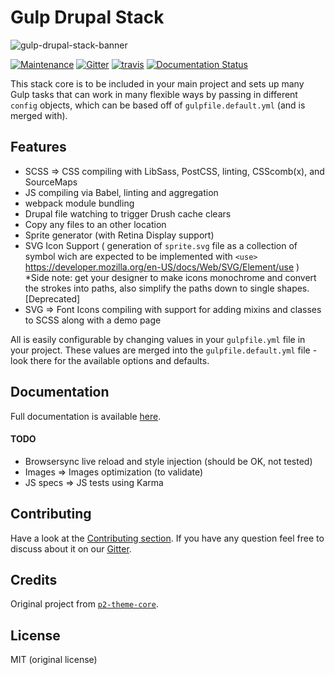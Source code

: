 Gulp Drupal Stack
=================

![gulp-drupal-stack-banner](banner.png)

[![Maintenance](https://img.shields.io/maintenance/yes/2018.svg)]()
[![Gitter](https://img.shields.io/gitter/room/nwjs/nw.js.svg)](https://gitter.im/ovh/ux)
[![travis](https://travis-ci.org/ovh-ux/gulp-drupal-stack.svg?branch=master)](https://travis-ci.org/ovh-ux/gulp-drupal-stack)
[![Documentation Status](https://readthedocs.org/projects/gulp-drupal-stack/badge/?version=latest)](http://gulp-drupal-stack.readthedocs.io/en/latest/?badge=latest)


This stack core is to be included in your main project and sets up many Gulp tasks that can work in many flexible ways by passing in different `config` objects, which can be based off of `gulpfile.default.yml` (and is merged with).


## Features

- SCSS => CSS compiling with LibSass, PostCSS, linting, CSScomb(x), and SourceMaps
- JS compiling via Babel, linting and aggregation
- webpack module bundling
- Drupal file watching to trigger Drush cache clears
- Copy any files to an other location
- Sprite generator (with Retina Display support)
- SVG Icon Support ( generation of `sprite.svg` file as a collection of symbol wich are expected to be implemented with `<use>` https://developer.mozilla.org/en-US/docs/Web/SVG/Element/use )
*Side note: get your designer to make icons monochrome and convert the strokes into paths, also simplify the paths down to single shapes.
[Deprecated]
- SVG => Font Icons compiling with support for adding mixins and classes to SCSS along with a demo page

All is easily configurable by changing values in your `gulpfile.yml` file in your project. These values are merged into the `gulpfile.default.yml` file - look there for the available options and defaults.


## Documentation

Full documentation is available [here](https://gulp-drupal-stack.readthedocs.io/en/latest/).


#### TODO

- Browsersync live reload and style injection (should be OK, not tested)
- Images => Images optimization (to validate)
- JS specs => JS tests using Karma


## Contributing

Have a look at the [Contributing section](.github/CONTRIBUTING.md). If you have any question feel free to discuss about it on our [Gitter](https://gitter.im/ovh/ux).


## Credits

Original project from [`p2-theme-core`](https://github.com/phase2/p2-theme-core).


## License

MIT (original license)
